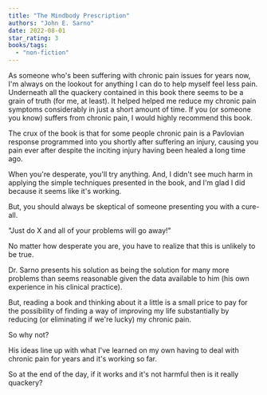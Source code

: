 ```yaml
---
title: "The Mindbody Prescription"
authors: "John E. Sarno"
date: 2022-08-01
star_rating: 3
books/tags:
  - "non-fiction"
---
```


As someone who's been suffering with chronic pain issues for years now, I'm
always on the lookout for anything I can do to help myself feel less pain.
Underneath all the quackery contained in this book there seems to be a grain of
truth (for me, at least). It helped helped me reduce my chronic pain symptoms
considerably in just a short amount of time. If you (or someone you know)
suffers from chronic pain, I would highly recommend this book.

<!--more-->

The crux of the book is that for some people chronic pain is a Pavlovian
response programmed into you shortly after suffering an injury, causing you pain
ever after despite the inciting injury having been healed a long time ago.

When you're desperate, you'll try anything. And, I didn't see much harm in
applying the simple techniques presented in the book, and I'm glad I did because
it seems like it's working.

But, you should always be skeptical of someone presenting you with a cure-all.

"Just do X and all of your problems will go away!"

No matter how desperate you are, you have to realize that this is unlikely to be
true.

Dr. Sarno presents his solution as being the solution for many more problems
than seems reasonable given the data available to him (his own experience in his
clinical practice).

But, reading a book and thinking about it a little is a small price to pay for
the possibility of finding a way of improving my life substantially by reducing
(or eliminating if we're lucky) my chronic pain.

So why not?

His ideas line up with what I've learned on my own having to deal with chronic
pain for years and it's working so far.

So at the end of the day, if it works and it's not harmful then is it really
quackery?
